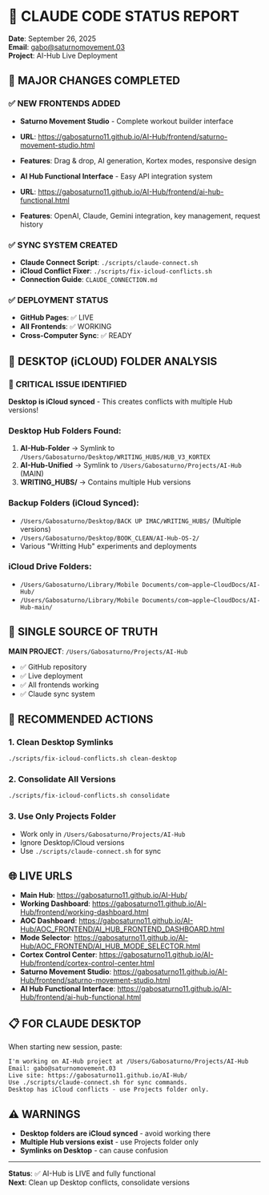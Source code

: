 # 🤖 CLAUDE CODE STATUS REPORT
**Date**: September 26, 2025  
**Email**: gabo@saturnomovement.03  
**Project**: AI-Hub Live Deployment

## 🚨 MAJOR CHANGES COMPLETED

### ✅ NEW FRONTENDS ADDED
- **Saturno Movement Studio** - Complete workout builder interface
- **URL**: https://gabosaturno11.github.io/AI-Hub/frontend/saturno-movement-studio.html
- **Features**: Drag & drop, AI generation, Kortex modes, responsive design

- **AI Hub Functional Interface** - Easy API integration system
- **URL**: https://gabosaturno11.github.io/AI-Hub/frontend/ai-hub-functional.html
- **Features**: OpenAI, Claude, Gemini integration, key management, request history

### ✅ SYNC SYSTEM CREATED
- **Claude Connect Script**: `./scripts/claude-connect.sh`
- **iCloud Conflict Fixer**: `./scripts/fix-icloud-conflicts.sh`
- **Connection Guide**: `CLAUDE_CONNECTION.md`

### ✅ DEPLOYMENT STATUS
- **GitHub Pages**: ✅ LIVE
- **All Frontends**: ✅ WORKING
- **Cross-Computer Sync**: ✅ READY

## 📁 DESKTOP (iCLOUD) FOLDER ANALYSIS

### 🚨 CRITICAL ISSUE IDENTIFIED
**Desktop is iCloud synced** - This creates conflicts with multiple Hub versions!

### Desktop Hub Folders Found:
1. **AI-Hub-Folder** → Symlink to `/Users/Gabosaturno/Desktop/WRITING_HUBS/HUB_V3_KORTEX`
2. **AI-Hub-Unified** → Symlink to `/Users/Gabosaturno/Projects/AI-Hub` (MAIN)
3. **WRITING_HUBS/** → Contains multiple Hub versions

### Backup Folders (iCloud Synced):
- `/Users/Gabosaturno/Desktop/BACK UP IMAC/WRITING_HUBS/` (Multiple versions)
- `/Users/Gabosaturno/Desktop/BOOK_CLEAN/AI-Hub-OS-2/`
- Various "Writting Hub" experiments and deployments

### iCloud Drive Folders:
- `/Users/Gabosaturno/Library/Mobile Documents/com~apple~CloudDocs/AI-Hub/`
- `/Users/Gabosaturno/Library/Mobile Documents/com~apple~CloudDocs/AI-Hub-main/`

## 🎯 SINGLE SOURCE OF TRUTH
**MAIN PROJECT**: `/Users/Gabosaturno/Projects/AI-Hub`
- ✅ GitHub repository
- ✅ Live deployment
- ✅ All frontends working
- ✅ Claude sync system

## 🔧 RECOMMENDED ACTIONS

### 1. Clean Desktop Symlinks
```bash
./scripts/fix-icloud-conflicts.sh clean-desktop
```

### 2. Consolidate All Versions
```bash
./scripts/fix-icloud-conflicts.sh consolidate
```

### 3. Use Only Projects Folder
- Work only in `/Users/Gabosaturno/Projects/AI-Hub`
- Ignore Desktop/iCloud versions
- Use `./scripts/claude-connect.sh` for sync

## 🌐 LIVE URLS
- **Main Hub**: https://gabosaturno11.github.io/AI-Hub/
- **Working Dashboard**: https://gabosaturno11.github.io/AI-Hub/frontend/working-dashboard.html
- **AOC Dashboard**: https://gabosaturno11.github.io/AI-Hub/AOC_FRONTEND/AI_HUB_FRONTEND_DASHBOARD.html
- **Mode Selector**: https://gabosaturno11.github.io/AI-Hub/AOC_FRONTEND/AI_HUB_MODE_SELECTOR.html
- **Cortex Control Center**: https://gabosaturno11.github.io/AI-Hub/frontend/cortex-control-center.html
- **Saturno Movement Studio**: https://gabosaturno11.github.io/AI-Hub/frontend/saturno-movement-studio.html
- **AI Hub Functional Interface**: https://gabosaturno11.github.io/AI-Hub/frontend/ai-hub-functional.html

## 📋 FOR CLAUDE DESKTOP
When starting new session, paste:
```
I'm working on AI-Hub project at /Users/Gabosaturno/Projects/AI-Hub
Email: gabo@saturnomovement.03
Live site: https://gabosaturno11.github.io/AI-Hub/
Use ./scripts/claude-connect.sh for sync commands.
Desktop has iCloud conflicts - use Projects folder only.
```

## ⚠️ WARNINGS
- **Desktop folders are iCloud synced** - avoid working there
- **Multiple Hub versions exist** - use Projects folder only
- **Symlinks on Desktop** - can cause confusion

---
**Status**: ✅ AI-Hub is LIVE and fully functional  
**Next**: Clean up Desktop conflicts, consolidate versions